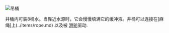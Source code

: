 ![吊桶](block:betterwithmods:bucket)

井桶内可装8桶水。当靠近水源时，它会慢慢填满它的缓冲液。井桶可以连接在[麻绳]上(../items/rope.md) 以及被 [滑轮](pulley.md)驱动.
